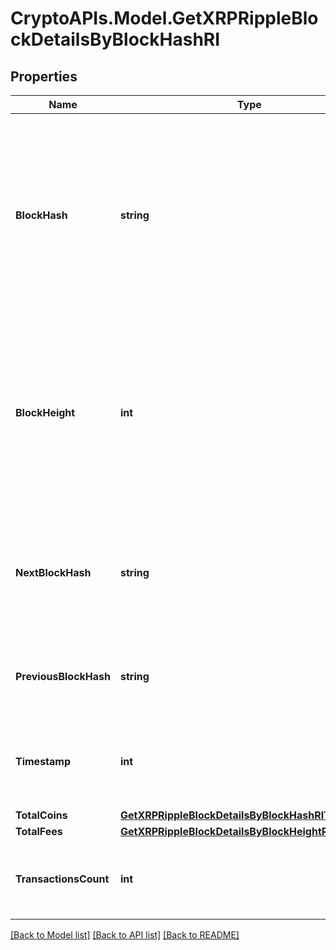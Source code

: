 # CryptoAPIs.Model.GetXRPRippleBlockDetailsByBlockHashRI

## Properties

Name | Type | Description | Notes
------------ | ------------- | ------------- | -------------
**BlockHash** | **string** | Represents the hash of the block, which is its unique identifier. It represents a cryptographic digital fingerprint made by hashing the block header twice through the SHA256 algorithm. | 
**BlockHeight** | **int** | Represents the number of blocks in the blockchain preceding this specific block. Block numbers have no gaps. A blockchain usually starts with block 0 called the \&quot;Genesis block\&quot;. | 
**NextBlockHash** | **string** | Represents the hash of the next block. When this is the last block of the blockchain this value will be an empty string. | 
**PreviousBlockHash** | **string** | Represents the hash of the previous block, also known as the parent block. | 
**Timestamp** | **int** | Defines the exact date/time when this block was mined in Unix Timestamp. | 
**TotalCoins** | [**GetXRPRippleBlockDetailsByBlockHashRITotalCoins**](GetXRPRippleBlockDetailsByBlockHashRITotalCoins.md) |  | 
**TotalFees** | [**GetXRPRippleBlockDetailsByBlockHeightRITotalFees**](GetXRPRippleBlockDetailsByBlockHeightRITotalFees.md) |  | 
**TransactionsCount** | **int** | Represents the total number of all transactions as part of this block. | 

[[Back to Model list]](../README.md#documentation-for-models) [[Back to API list]](../README.md#documentation-for-api-endpoints) [[Back to README]](../README.md)


